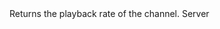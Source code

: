 <function name="GetPlaybackRate" parent="IGModAudioChannel" type="classfunc">
	<description>
		Returns the playback rate of the channel.
	</description>
	<realm>Server</realm>
	<rets>
		<ret name="" type="number"></ret>
	</rets>
</function>
